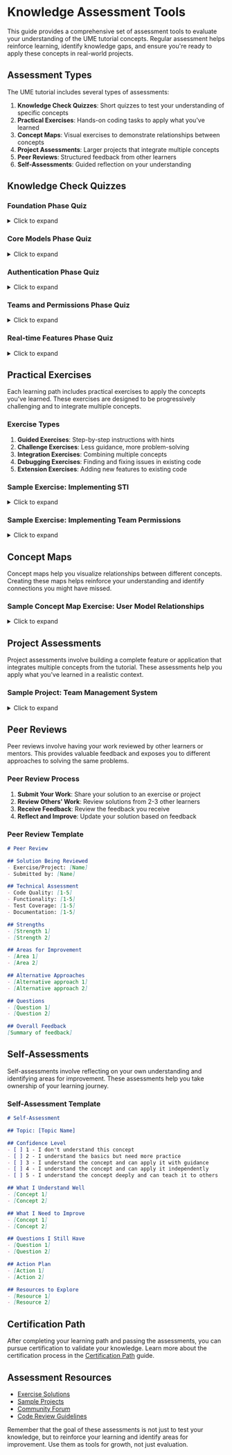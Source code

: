 # Knowledge Assessment Tools

<link rel="stylesheet" href="../assets/css/styles.css">

This guide provides a comprehensive set of assessment tools to evaluate your understanding of the UME tutorial concepts. Regular assessment helps reinforce learning, identify knowledge gaps, and ensure you're ready to apply these concepts in real-world projects.

## Assessment Types

The UME tutorial includes several types of assessments:

1. **Knowledge Check Quizzes**: Short quizzes to test your understanding of specific concepts
2. **Practical Exercises**: Hands-on coding tasks to apply what you've learned
3. **Concept Maps**: Visual exercises to demonstrate relationships between concepts
4. **Project Assessments**: Larger projects that integrate multiple concepts
5. **Peer Reviews**: Structured feedback from other learners
6. **Self-Assessments**: Guided reflection on your understanding

## Knowledge Check Quizzes

### Foundation Phase Quiz

<details>
<summary>Click to expand</summary>

1. What is the primary purpose of PHP 8 Attributes?
   - A) To improve PHP performance
   - B) To add metadata to classes, methods, and properties
   - C) To replace PHP interfaces
   - D) To create new variable types

2. Which of the following is a valid PHP 8 Attribute syntax?
   - A) `@Attribute(key=value)`
   - B) `#[Attribute(key: value)]`
   - C) `{Attribute(key: value)}`
   - D) `<Attribute key="value">`

3. What is Livewire in Laravel?
   - A) A JavaScript framework
   - B) A full-stack framework for building dynamic interfaces
   - C) A database ORM
   - D) A routing system

4. What is the main advantage of Volt over traditional Livewire components?
   - A) Better performance
   - B) Single-file components
   - C) More features
   - D) Easier debugging

5. Which of the following is NOT a lifecycle hook in Livewire/Volt?
   - A) `mount()`
   - B) `hydrate()`
   - C) `initialize()`
   - D) `dehydrate()`

**Answers:**
1. B) To add metadata to classes, methods, and properties
2. B) `#[Attribute(key: value)]`
3. B) A full-stack framework for building dynamic interfaces
4. B) Single-file components
5. C) `initialize()`
</details>

### Core Models Phase Quiz

<details>
<summary>Click to expand</summary>

1. What is Single Table Inheritance (STI) in Laravel?
   - A) A way to create multiple tables for a single model
   - B) A pattern where multiple model types share a single database table
   - C) A method for creating table relationships
   - D) A technique for optimizing database queries

2. Which column is typically used to differentiate between model types in STI?
   - A) `id`
   - B) `model_id`
   - C) `type`
   - D) `class_name`

3. What is the purpose of the HasUlid trait?
   - A) To generate unique identifiers for models
   - B) To track user actions on models
   - C) To implement soft deletes
   - D) To manage model relationships

4. What does the HasUserTracking trait automatically record?
   - A) User login times
   - B) User IP addresses
   - C) Users who created, updated, and deleted records
   - D) User browser information

5. Which Eloquent method is overridden to implement STI in the base User model?
   - A) `save()`
   - B) `newInstance()`
   - C) `create()`
   - D) `find()`

**Answers:**
1. B) A pattern where multiple model types share a single database table
2. C) `type`
3. A) To generate unique identifiers for models
4. C) Users who created, updated, and deleted records
5. B) `newInstance()`
</details>

### Authentication Phase Quiz

<details>
<summary>Click to expand</summary>

1. Which Laravel package is used for authentication in the UME system?
   - A) Passport
   - B) Sanctum
   - C) Fortify
   - D) Jetstream

2. What is the purpose of two-factor authentication?
   - A) To speed up the login process
   - B) To add an additional layer of security beyond passwords
   - C) To eliminate the need for passwords
   - D) To track user login locations

3. In the context of user accounts, what is a state machine?
   - A) A server that manages user states
   - B) A pattern that defines possible states and transitions between them
   - C) A database table that stores user status
   - D) A caching mechanism for user data

4. Which package is used to implement state machines in the UME system?
   - A) Laravel States
   - B) State Pattern
   - C) Spatie Laravel Model States
   - D) Laravel FSM

5. What is the typical initial state for a new user account?
   - A) Active
   - B) Pending
   - C) Verified
   - D) Registered

**Answers:**
1. C) Fortify
2. B) To add an additional layer of security beyond passwords
3. B) A pattern that defines possible states and transitions between them
4. C) Spatie Laravel Model States
5. B) Pending
</details>

### Teams and Permissions Phase Quiz

<details>
<summary>Click to expand</summary>

1. Which package is used for permission management in the UME system?
   - A) Laravel ACL
   - B) Spatie Laravel Permission
   - C) Laravel Bouncer
   - D) Laravel Entrust

2. What is the relationship between a User and a Team in the UME system?
   - A) One-to-Many
   - B) One-to-One
   - C) Many-to-Many
   - D) Has-Many-Through

3. What is a role in the context of permissions?
   - A) A user's job title
   - B) A collection of permissions assigned to users
   - C) A type of team
   - D) A database table

4. How are team-specific permissions implemented?
   - A) By creating separate permission tables for each team
   - B) By adding a team_id column to the permissions table
   - C) By using a pivot table with team_id
   - D) By creating team-specific roles

5. What is permission inheritance in the context of team hierarchies?
   - A) When permissions are passed from parents to children
   - B) When users inherit permissions from their roles
   - C) When child teams inherit permissions from parent teams
   - D) When permissions are copied between teams

**Answers:**
1. B) Spatie Laravel Permission
2. C) Many-to-Many
3. B) A collection of permissions assigned to users
4. C) By using a pivot table with team_id
5. C) When child teams inherit permissions from parent teams
</details>

### Real-time Features Phase Quiz

<details>
<summary>Click to expand</summary>

1. What technology is used for real-time communication in the UME system?
   - A) AJAX polling
   - B) WebSockets
   - C) Server-Sent Events
   - D) Long polling

2. Which Laravel package is used for WebSocket server implementation?
   - A) Laravel Echo Server
   - B) Laravel Websockets
   - C) Laravel Reverb
   - D) Laravel Socket.io

3. What is a presence channel in Laravel Echo?
   - A) A channel that broadcasts to all users
   - B) A channel that requires authentication
   - C) A channel that tracks which users are currently connected
   - D) A channel for admin notifications

4. What is the purpose of the ShouldBroadcast interface?
   - A) To mark events that should be broadcast to WebSocket channels
   - B) To create WebSocket servers
   - C) To authenticate WebSocket connections
   - D) To define WebSocket channels

5. What is user presence tracking used for?
   - A) To monitor user activity for security purposes
   - B) To show which users are currently online
   - C) To track user login history
   - D) To measure user engagement

**Answers:**
1. B) WebSockets
2. C) Laravel Reverb
3. C) A channel that tracks which users are currently connected
4. A) To mark events that should be broadcast to WebSocket channels
5. B) To show which users are currently online
</details>

## Practical Exercises

Each learning path includes practical exercises to apply the concepts you've learned. These exercises are designed to be progressively challenging and to integrate multiple concepts.

### Exercise Types

1. **Guided Exercises**: Step-by-step instructions with hints
2. **Challenge Exercises**: Less guidance, more problem-solving
3. **Integration Exercises**: Combining multiple concepts
4. **Debugging Exercises**: Finding and fixing issues in existing code
5. **Extension Exercises**: Adding new features to existing code

### Sample Exercise: Implementing STI

<details>
<summary>Click to expand</summary>

**Objective**: Create a Single Table Inheritance structure for different user types.

**Requirements**:
1. Create a base User model
2. Create Admin, Customer, and Vendor child models
3. Implement type-specific methods for each child model
4. Create a migration to add the type column
5. Write tests to verify the implementation

**Steps**:
1. Create the migration:
   ```php
   Schema::table('users', function (Blueprint $table) {
       $table->string('type')->default('App\\Models\\User')->after('id');
   });
   ```

2. Update the User model:
   ```php
   protected $fillable = [
       'name', 'email', 'password', 'type',
   ];

   protected $casts = [
       'type' => AsClassName::class,
   ];

   public function newInstance($attributes = [], $exists = false)
   {
       $model = isset($attributes['type']) 
           ? new $attributes['type'] 
           : new static;
           
       $model->exists = $exists;
       $model->setTable($this->getTable());
       $model->fill((array) $attributes);
       
       return $model;
   }
   ```

3. Create child models (example for Admin):
   ```php
   class Admin extends User
   {
       protected $attributes = [
           'type' => Admin::class,
       ];
       
       public function canAccessAdminPanel(): bool
       {
           return true;
       }
   }
   ```

4. Write a test:
   ```php
   public function test_it_creates_correct_user_type()
   {
       $admin = Admin::create([
           'name' => 'Admin User',
           'email' => 'admin@example.com',
           'password' => Hash::make('password'),
       ]);
       
       $this->assertInstanceOf(Admin::class, $admin);
       $this->assertEquals(Admin::class, $admin->type);
       
       $retrievedAdmin = User::find($admin->id);
       $this->assertInstanceOf(Admin::class, $retrievedAdmin);
   }
   ```

**Assessment Criteria**:
- Migration correctly adds the type column
- User model properly implements STI pattern
- Child models have type-specific methods
- Tests verify the correct behavior
- Code follows Laravel best practices
</details>

### Sample Exercise: Implementing Team Permissions

<details>
<summary>Click to expand</summary>

**Objective**: Implement a team-based permission system.

**Requirements**:
1. Create Team and TeamUser models and migrations
2. Configure Spatie Laravel Permission for team support
3. Implement methods to check team permissions
4. Create a UI for managing team permissions
5. Write tests to verify the implementation

**Steps**:
1. Create the Team model:
   ```php
   class Team extends Model
   {
       use HasUlid, HasUserTracking;

       protected $fillable = [
           'name', 'description', 'owner_id',
       ];

       public function owner()
       {
           return $this->belongsTo(User::class, 'owner_id');
       }

       public function users()
       {
           return $this->belongsToMany(User::class, 'team_user')
               ->withPivot('role')
               ->withTimestamps();
       }
   }
   ```

2. Update User model:
   ```php
   public function teams()
   {
       return $this->belongsToMany(Team::class, 'team_user')
           ->withPivot('role')
           ->withTimestamps();
   }

   public function hasTeamPermission($team, $permission)
   {
       if ($this->isTeamOwner($team)) {
           return true;
       }

       return $this->permissions()
           ->where('team_id', $team->id)
           ->where('name', $permission)
           ->exists();
   }
   ```

3. Create a permission check middleware:
   ```php
   class TeamPermission
   {
       public function handle($request, Closure $next, $permission)
       {
           $team = $request->route('team');
           
           if (!$request->user()->hasTeamPermission($team, $permission)) {
               abort(403, 'Unauthorized action.');
           }
           
           return $next($request);
       }
   }
   ```

4. Write a test:
   ```php
   public function test_user_with_permission_can_access_team_resource()
   {
       $user = User::factory()->create();
       $team = Team::factory()->create();
       $permission = Permission::create(['name' => 'edit-team']);
       
       $team->users()->attach($user, ['role' => 'member']);
       $user->givePermissionTo($permission, $team);
       
       $response = $this->actingAs($user)
           ->get(route('teams.edit', $team));
       
       $response->assertStatus(200);
   }
   ```

**Assessment Criteria**:
- Team and User models correctly implement relationships
- Permission checks work correctly for team-specific permissions
- Middleware properly protects team resources
- Tests verify the correct behavior
- Code follows Laravel best practices
</details>

## Concept Maps

Concept maps help you visualize relationships between different concepts. Creating these maps helps reinforce your understanding and identify connections you might have missed.

### Sample Concept Map Exercise: User Model Relationships

<details>
<summary>Click to expand</summary>

**Objective**: Create a concept map showing the relationships between User, Team, Permission, and Role models.

**Instructions**:
1. Draw boxes for each model: User, Team, Permission, Role
2. Draw lines between related models
3. Label each line with the type of relationship (e.g., "belongs to", "has many")
4. Add key methods that facilitate these relationships
5. Highlight how permissions flow through these relationships

**Example Solution**:
```
User ---- belongs to many ----> Team
 |                               |
 | has many                      | has many
 v                               v
Role <---- belongs to many ---- Permission
 |                               ^
 | has many                      |
 v                               |
Permission ----------------------+
```

**Assessment Criteria**:
- All key models are included
- Relationships are correctly identified
- Relationship types are accurately labeled
- Key methods are included
- Permission flow is clearly illustrated
</details>

## Project Assessments

Project assessments involve building a complete feature or application that integrates multiple concepts from the tutorial. These assessments help you apply what you've learned in a realistic context.

### Sample Project: Team Management System

<details>
<summary>Click to expand</summary>

**Objective**: Build a complete team management system with user types, permissions, and real-time features.

**Requirements**:
1. Implement Single Table Inheritance for User, Admin, and Member types
2. Create a Team model with owner and member relationships
3. Implement a permission system for team resources
4. Add state machines for team and user statuses
5. Implement real-time notifications for team events
6. Create a UI for managing teams and permissions
7. Write comprehensive tests

**Deliverables**:
1. Complete codebase with all required features
2. Database migrations and seeders
3. Test suite with at least 80% coverage
4. Documentation explaining the implementation
5. Demonstration video showing the features

**Assessment Criteria**:
- All requirements are implemented correctly
- Code follows Laravel best practices
- Tests verify the correct behavior
- UI is user-friendly and responsive
- Real-time features work correctly
- Documentation is clear and comprehensive
</details>

## Peer Reviews

Peer reviews involve having your work reviewed by other learners or mentors. This provides valuable feedback and exposes you to different approaches to solving the same problems.

### Peer Review Process

1. **Submit Your Work**: Share your solution to an exercise or project
2. **Review Others' Work**: Review solutions from 2-3 other learners
3. **Receive Feedback**: Review the feedback you receive
4. **Reflect and Improve**: Update your solution based on feedback

### Peer Review Template

```markdown
# Peer Review

## Solution Being Reviewed
- Exercise/Project: [Name]
- Submitted by: [Name]

## Technical Assessment
- Code Quality: [1-5]
- Functionality: [1-5]
- Test Coverage: [1-5]
- Documentation: [1-5]

## Strengths
- [Strength 1]
- [Strength 2]

## Areas for Improvement
- [Area 1]
- [Area 2]

## Alternative Approaches
- [Alternative approach 1]
- [Alternative approach 2]

## Questions
- [Question 1]
- [Question 2]

## Overall Feedback
[Summary of feedback]
```

## Self-Assessments

Self-assessments involve reflecting on your own understanding and identifying areas for improvement. These assessments help you take ownership of your learning journey.

### Self-Assessment Template

```markdown
# Self-Assessment

## Topic: [Topic Name]

## Confidence Level
- [ ] 1 - I don't understand this concept
- [ ] 2 - I understand the basics but need more practice
- [ ] 3 - I understand the concept and can apply it with guidance
- [ ] 4 - I understand the concept and can apply it independently
- [ ] 5 - I understand the concept deeply and can teach it to others

## What I Understand Well
- [Concept 1]
- [Concept 2]

## What I Need to Improve
- [Concept 1]
- [Concept 2]

## Questions I Still Have
- [Question 1]
- [Question 2]

## Action Plan
- [Action 1]
- [Action 2]

## Resources to Explore
- [Resource 1]
- [Resource 2]
```

## Certification Path

After completing your learning path and passing the assessments, you can pursue certification to validate your knowledge. Learn more about the certification process in the [Certification Path](120-certification-path.md) guide.

## Assessment Resources

- [Exercise Solutions](../070-sample-answers/)
- [Sample Projects](../080-case-studies/)
- [Community Forum](https://community.ume-tutorial.com)
- [Code Review Guidelines](../070-code-review-guidelines.md)

Remember that the goal of these assessments is not just to test your knowledge, but to reinforce your learning and identify areas for improvement. Use them as tools for growth, not just evaluation.
